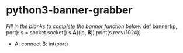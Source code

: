 # python3-banner-grabber

*Fill in the blanks to complete the banner function below:*
def banner(ip, port):
    s = socket.socket()
    s.__A__((ip, __B__))
    print(s.recv(1024))


- A: connect
  B: int(port)


 
